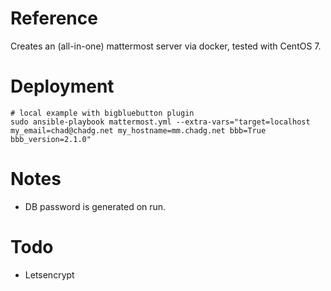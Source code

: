 # Reference
Creates an (all-in-one) mattermost server via docker, tested with CentOS 7.

# Deployment
```
# local example with bigbluebutton plugin 
sudo ansible-playbook mattermost.yml --extra-vars="target=localhost my_email=chad@chadg.net my_hostname=mm.chadg.net bbb=True bbb_version=2.1.0"
```

# Notes
- DB password is generated on run.

# Todo
- Letsencrypt
